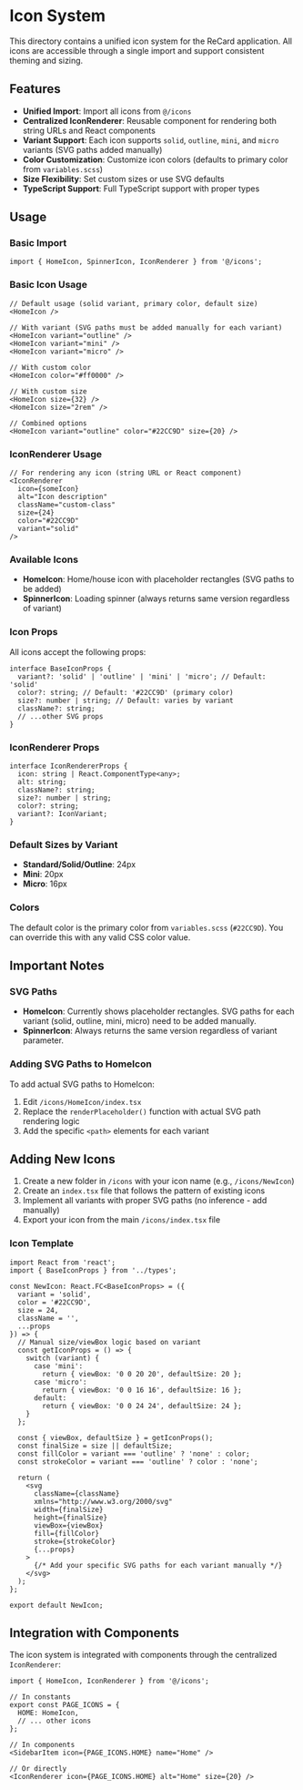 # Icon System

This directory contains a unified icon system for the ReCard application. All icons are accessible through a single import and support consistent theming and sizing.

## Features

- **Unified Import**: Import all icons from `@/icons`
- **Centralized IconRenderer**: Reusable component for rendering both string URLs and React components
- **Variant Support**: Each icon supports `solid`, `outline`, `mini`, and `micro` variants (SVG paths added manually)
- **Color Customization**: Customize icon colors (defaults to primary color from `variables.scss`)
- **Size Flexibility**: Set custom sizes or use SVG defaults
- **TypeScript Support**: Full TypeScript support with proper types

## Usage

### Basic Import

```tsx
import { HomeIcon, SpinnerIcon, IconRenderer } from '@/icons';
```

### Basic Icon Usage

```tsx
// Default usage (solid variant, primary color, default size)
<HomeIcon />

// With variant (SVG paths must be added manually for each variant)
<HomeIcon variant="outline" />
<HomeIcon variant="mini" />
<HomeIcon variant="micro" />

// With custom color
<HomeIcon color="#ff0000" />

// With custom size
<HomeIcon size={32} />
<HomeIcon size="2rem" />

// Combined options
<HomeIcon variant="outline" color="#22CC9D" size={20} />
```

### IconRenderer Usage

```tsx
// For rendering any icon (string URL or React component)
<IconRenderer 
  icon={someIcon} 
  alt="Icon description" 
  className="custom-class"
  size={24}
  color="#22CC9D"
  variant="solid"
/>
```

### Available Icons

- **HomeIcon**: Home/house icon with placeholder rectangles (SVG paths to be added)
- **SpinnerIcon**: Loading spinner (always returns same version regardless of variant)

### Icon Props

All icons accept the following props:

```tsx
interface BaseIconProps {
  variant?: 'solid' | 'outline' | 'mini' | 'micro'; // Default: 'solid'
  color?: string; // Default: '#22CC9D' (primary color)
  size?: number | string; // Default: varies by variant
  className?: string;
  // ...other SVG props
}
```

### IconRenderer Props

```tsx
interface IconRendererProps {
  icon: string | React.ComponentType<any>;
  alt: string;
  className?: string;
  size?: number | string;
  color?: string;
  variant?: IconVariant;
}
```

### Default Sizes by Variant

- **Standard/Solid/Outline**: 24px
- **Mini**: 20px  
- **Micro**: 16px

### Colors

The default color is the primary color from `variables.scss` (`#22CC9D`). You can override this with any valid CSS color value.

## Important Notes

### SVG Paths
- **HomeIcon**: Currently shows placeholder rectangles. SVG paths for each variant (solid, outline, mini, micro) need to be added manually.
- **SpinnerIcon**: Always returns the same version regardless of variant parameter.

### Adding SVG Paths to HomeIcon
To add actual SVG paths to HomeIcon:
1. Edit `/icons/HomeIcon/index.tsx`
2. Replace the `renderPlaceholder()` function with actual SVG path rendering logic
3. Add the specific `<path>` elements for each variant

## Adding New Icons

1. Create a new folder in `/icons` with your icon name (e.g., `/icons/NewIcon`)
2. Create an `index.tsx` file that follows the pattern of existing icons
3. Implement all variants with proper SVG paths (no inference - add manually)
4. Export your icon from the main `/icons/index.tsx` file

### Icon Template

```tsx
import React from 'react';
import { BaseIconProps } from '../types';

const NewIcon: React.FC<BaseIconProps> = ({ 
  variant = 'solid',
  color = '#22CC9D',
  size = 24,
  className = '',
  ...props
}) => {
  // Manual size/viewBox logic based on variant
  const getIconProps = () => {
    switch (variant) {
      case 'mini':
        return { viewBox: '0 0 20 20', defaultSize: 20 };
      case 'micro':
        return { viewBox: '0 0 16 16', defaultSize: 16 };
      default:
        return { viewBox: '0 0 24 24', defaultSize: 24 };
    }
  };

  const { viewBox, defaultSize } = getIconProps();
  const finalSize = size || defaultSize;
  const fillColor = variant === 'outline' ? 'none' : color;
  const strokeColor = variant === 'outline' ? color : 'none';
  
  return (
    <svg
      className={className}
      xmlns="http://www.w3.org/2000/svg"
      width={finalSize}
      height={finalSize}
      viewBox={viewBox}
      fill={fillColor}
      stroke={strokeColor}
      {...props}
    >
      {/* Add your specific SVG paths for each variant manually */}
    </svg>
  );
};

export default NewIcon;
```

## Integration with Components

The icon system is integrated with components through the centralized `IconRenderer`:

```tsx
import { HomeIcon, IconRenderer } from '@/icons';

// In constants
export const PAGE_ICONS = {
  HOME: HomeIcon,
  // ... other icons
};

// In components
<SidebarItem icon={PAGE_ICONS.HOME} name="Home" />

// Or directly
<IconRenderer icon={PAGE_ICONS.HOME} alt="Home" size={20} />
``` 